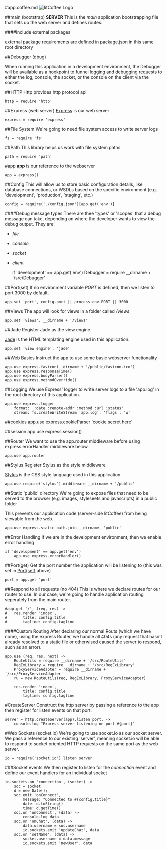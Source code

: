 #app.coffee.md ![litCoffee Logo](https://raw.github.com/scanton/flaming-expresso/master/public/images/litCoffee-icon.png)

##main (bootstrap) **SERVER**
This is the *main* application bootstrapping file that sets
up the web server and defines routes.

####Include external packages

external package requirements are defined in package.json
in this same root directory

##Debugger (dbug)

When running this application in a development environment, the Debugger will be available as a hookpoint to funnel logging and debugging requests to either the log, console, the socket, or the console on the client via the socket.

##HTTP
Http provides http protocol api

	http = require 'http'

##Express (web server)
[Express](http://expressjs.com/) is our web server

	express = require 'express'

##File System
We're going to need file system access to write server logs

	fs = require 'fs'

##Path
This library helps us work with file system paths

	path = require 'path'

#app
**app** is our reference to the webserver

	app = express()

##Config
This will allow us to store basic configuration details, like
database connections, or WSDLs based on the specific environment
(e.g. 'development', 'production', 'staging', etc.)

	config = require('./config.json')[app.get('env')]

####Debug message types
There are thee 'types' or 'scopes' that a debug message can take, depending on where the developer wants to view the debug output.  They are:

* *file*
* *console*
* *socket*
* *client*

	if 'development' == app.get('env')
		Debugger = require __dirname + '/src/Debugger'

##Port(set)
If no environment variable *PORT* is defined, then we listen
to port 3000 by default.

	app.set 'port', config.port || process.env.PORT || 3000

##Views
The app will look for views in a folder called */views*

	app.set 'views', __dirname + '/views'

##Jade
Register Jade as the view engine. 

[Jade](http://jade-lang.com/) is the HTML templating engine used in
this application.

	app.set 'view engine', 'jade'

##Web Basics
Instruct the app to use some basic webserver functionality

	app.use express.favicon(__dirname + '/public/favicon.ico')
	app.use express.responseTime()
	app.use express.bodyParser()
	app.use express.methodOverride()

##Logging
We use Express' logger to write server logs to a file 'app.log' in
the root directory of this application.

	app.use express.logger
		format: ':date :remote-addr :method :url :status'
		stream: fs.createWriteStream 'app.log', 'flags': 'w'

##cookies
	app.use express.cookieParser 'cookie secret here'

##session
	app.use express.session()

##Router
We want to use the app.router middleware before using
express.errorHandler middleware below.

	app.use app.router

##Stylus
Register Stylus as the style middleware

[Stylus](http://learnboost.github.io/stylus/) is the CSS style language
used in this application.

	app.use require('stylus').middleware __dirname + '/public'

##Static 'public' directory
We're going to expose files that need to be served to the browser
(e.g. images, styleseets and javascripts) in a public folder

This prevents our application code (server-side litCoffee) from being
viewable from the web.

	app.use express.static path.join __dirname, 'public'

##Error Handling
If we are in the development environment, then we enable error handling

	if 'development' == app.get('env')
		app.use express.errorHandler()

##Port(get)
Get the port number the application will be listening to (this was set in
[Port(set)](#portset) above)

	port = app.get 'port'

##Respond to all requests (no 404)
This is where we declare routes for our router to use.  In our case,
we're going to handle application routing seperately from the main router.
	
	#app.get '/', (req, res) ->
	#	res.render 'index',
	#		title: config.title
	#		tagline: config.tagline

####Custom Routing
After declaring our normal Routs (which we have none), using the express
Router, we handle all 404s (any request that hasn't already resolved to
a static file or otherwised caused the server to respond, such as an error).

	app.use (req, res, next) ->
		RouteUtils = require __dirname + '/src/RouteUtils'
		RegExLibrary = require __dirname + '/src/RegExLibrary'
		ProxyServiceAdapter = require __dirname + '/src/ProxyServiceAdapter'
		ru = new RouteUtils(req, RegExLibrary, ProxyServiceAdapter)

		res.render 'index',
			title: config.title
			tagline: config.tagline

#CreateServer
Construct the http server by passing a reference to the app then
register for listen events on that port.

	server = http.createServer(app).listen port, ->
		console.log "Express server listening on port #{port}"

#Web Sockets (socket.io)
We're going to use socket.io as our socket server.  We pass a
reference to our existing 'server', meaning socket.io will be able
to respond to socket oriented HTTP requests on the same port as the
web server.

	io = require('socket.io').listen server

###Socket events
We then register to listen for the *connection* event and define our
event handlers for an individual socket

	io.sockets.on 'connection', (socket) ->
		soc = socket
		d = new Date();
		soc.emit 'onConnect', 
			message: "Connected to #{config.title}"
			date: d.toString()
			time: d.getTime()
		soc.on 'onConnect', (data) ->
			console.log data
		soc.on 'onChat', (data) ->
			data.username = soc.username
			io.sockets.emit 'updateChat', data
		soc.on 'setName', (data) ->
			socket.username = data.message
			io.sockets.emit 'newUser', data
